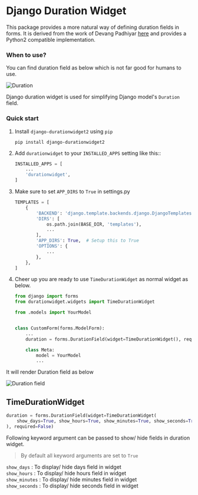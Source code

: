 #  Django Duration Widget

This package provides a more natural way of defining duration fields in forms. It is derived from the
work of Devang Padhiyar [here](https://github.com/devangpadhiyar/django-durationwidget) and provides a
Python2 compatible implementation.

### When to use?

You can find duration field as below which is not far good for humans to use.

![Duration](./docs/duration.png)



Django duration widget is used for simplifying Django model's `Duration` field.


### Quick start

1. Install `django-durationwidget2` using `pip`

    `pip install django-durationwidget2`

2. Add `durationwidget` to your `INSTALLED_APPS` setting like this::

    ```python
    INSTALLED_APPS = [
        ...
        'durationwidget',
    ]
    ```
3. Make sure to set `APP_DIRS` to `True` in settings.py

    ```python
    TEMPLATES = [
        {
            'BACKEND': 'django.template.backends.django.DjangoTemplates',
            'DIRS': [
                os.path.join(BASE_DIR, 'templates'),
                ...
            ],
            'APP_DIRS': True,  # Setup this to True
            'OPTIONS': {
                ...
            },
        },
    ]
    ```

4. Cheer up you are ready to use `TimeDurationWidget` as normal widget as below.

    ```python
    from django import forms
    from durationwidget.widgets import TimeDurationWidget
    
    from .models import YourModel
    
    
    class CustomForm(forms.ModelForm):
        ...
        duration = forms.DurationField(widget=TimeDurationWidget(), required=False)
    
        class Meta:
            model = YourModel
            ...
    
    ```

It will render Duration field as below

![Duration field](./docs/duration_final.png)


## TimeDurationWidget

```python
duration = forms.DurationField(widget=TimeDurationWidget(
    show_days=True, show_hours=True, show_minutes=True, show_seconds=True
), required=False)
```
    
 Following keyword argument can be passed to show/ hide fields in duration widget.
 
 > By default all keyword arguments are set to `True`
 
`show_days` : To display/ hide days field in widget<br/>
`show_hours` : To display/ hide hours field in widget<br/>
`show_minutes` : To display/ hide minutes field in widget<br/>
`show_seconds` : To display/ hide seconds field in widget<br/>

